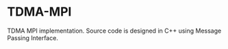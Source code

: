 # TDMA-MPI
TDMA MPI implementation. Source code is designed in C++ using Message Passing Interface. 
